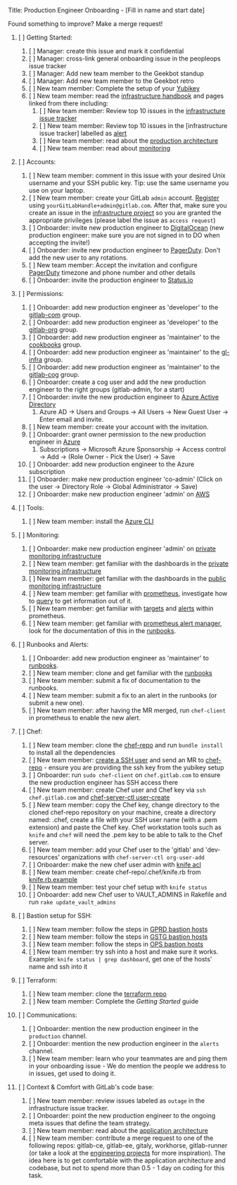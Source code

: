 Title: Production Engineer Onboarding  - [Fill in name and start date]

Found something to improve? Make a merge request!

1. [ ] Getting Started:
    1. [ ] Manager: create this issue and mark it confidential
    1. [ ] Manager: cross-link general onboarding issue in the peopleops issue tracker
    1. [ ] Manager: Add new team member to the Geekbot standup
    1. [ ] Manager: Add new team member to the Geekbot retro
    1. [ ] New team member: Complete the setup of your [Yubikey](https://gitlab.com/gitlab-com/runbooks/blob/master/howto/yubikey.md)
    1. [ ] New team member: read the [infrastructure handbook](https://about.gitlab.com/handbook/engineering/infrastructure/) and pages linked from there including:
        1. [ ] New team member: Review top 10 issues in the [infrastructure issue tracker](https://gitlab.com/gitlab-com/gl-infra/infrastructure/issues)
        1. [ ] New team member: Review top 10 issues in the [infrastructure issue tracker] labelled as [alert](https://gitlab.com/gitlab-com/gl-infra/infrastructure/issues?scope=all&utf8=%E2%9C%93&state=opened&label_name%5B%5D=alert)
        1. [ ] New team member: read about the [production architecture](https://about.gitlab.com/handbook/engineering/infrastructure/production-architecture)
        1. [ ] New team member: read about [monitoring](https://about.gitlab.com/handbook/engineering/monitoring/)

1. [ ] Accounts:
    1. [ ] New team member: comment in this issue with your desired Unix username and your SSH public key. Tip: use the same username you use on your laptop.
    1. [ ] New team member: create your GitLab `admin` account. [Register](https://gitlab.com/users/sign_in#register-pane) using `yourGitLabHandle+admin@gitlab.com`. After that, make sure you create an issue in the [infrastructure project](https://gitlab.com/gitlab-com/infrastructure/issues) so you are granted the appropriate privileges (please label the issue as `access request`)
    1. [ ] Onboarder: invite new production engineer to [DigitalOcean](https://cloud.digitalocean.com/settings/team) (new production engineer: make sure you are not signed in to DO when accepting the invite!)
    1. [ ] Onboarder: invite new production engineer to [PagerDuty](https://gitlab.pagerduty.com/users). Don't add the new user to any rotations.
    1. [ ] New team member: Accept the invitation and configure [PagerDuty](https://gitlab.pagerduty.com/) timezone and phone number and other details
    1. [ ] Onboarder: invite the production engineer to [Status.io](https://app.status.io/dashboard/5b36dc6502d06804c08349f7/team)

1. [ ] Permissions:
    1. [ ] Onboarder: add new production engineer as 'developer' to the [gitlab-com](https://gitlab.com/groups/gitlab-com/group_members) group.
    1. [ ] Onboarder: add new production engineer as 'developer' to the [gitlab-org](https://gitlab.com/groups/gitlab-org/group_members) group.
    1. [ ] Onboarder: add new production engineer as 'maintainer' to the [cookbooks](https://gitlab.com/groups/gitlab-cookbooks/group_members) group.
    1. [ ] Onboarder: add new production engineer as 'maintainer' to the [gl-infra](https://gitlab.com/groups/gl-infra/group_members) group.
    1. [ ] Onboarder: add new production engineer as 'maintainer' to the [gitlab-cog](https://gitlab.com/groups/gitlab-cog/group_members) group.
    1. [ ] Onboarder: create a cog user and add the new production engineer to the right groups (gitlab-admin, for a start)
    1. [ ] Onboarder: invite the new production engineer to [Azure Active Directory](https://portal.azure.com/?reAuth=true#blade/Microsoft_AAD_IAM/ActiveDirectoryMenuBlade/Overview)
        1. Azure AD -> Users and Groups -> All Users -> New Guest User -> Enter email and invite.
    1. [ ] New team member: create your account with the invitation.
    1. [ ] Onboarder: grant owner permission to the new production engineer in [Azure](https://portal.azure.com/#blade/Microsoft_Azure_Billing/SubscriptionsBlade)
        1. Subscriptions -> Microsoft Azure Sponsorship -> Access control -> Add -> (Role Owner - Pick the User) -> Save
    1. [ ] Onboarder: add new production engineer to the Azure subscription
    1. [ ] Onboarder: make new production engineer 'co-admin' (Click on the user -> Directory Role -> Global Administrator -> Save)
    1. [ ] Onboarder: make new production engineer 'admin' on [AWS](https://console.aws.amazon.com/iam/home#home)
1. [ ] Tools:
    1. [ ] New team member: install the [Azure CLI](https://docs.microsoft.com/en-us/cli/azure/install-azure-cli)
1. [ ] Monitoring:
    1. [ ] Onboarder: make new production engineer 'admin' on [private monitoring infrastructure](https://dashboards.gitlab.net/)
    1. [ ] New team member: get familiar with the dashboards in the [private monitoring infrastructure](https://dashboards.gitlab.net/)
    1. [ ] New team member: get familiar with the dashboards in the [public monitoring infrastructure](https://dashboards.gitlab.com/)
    1. [ ] New team member: get familiar with [prometheus](https://prometheus.gitlab.com/graph), investigate how to [query](https://prometheus.io/docs/querying/basics/) to get information out of it.
    1. [ ] New team member: get familiar with [targets](https://prometheus.gitlab.com/targets) and [alerts](https://prometheus.gitlab.com/alerts) within prometheus.
    1. [ ] New team member: get familiar with [prometheus alert manager](https://alerts.gitlab.com), look for the documentation of this in the [runbooks](https://gitlab.com/gitlab-com/runbooks).
1. [ ] Runbooks and Alerts:
    1. [ ] Onboarder: add new production engineer as 'maintainer' to [runbooks](https://gitlab.com/gitlab-com/runbooks/project_members).
    1. [ ] New team member: clone and get familiar with the [runbooks](https://gitlab.com/gitlab-com/runbooks)
    1. [ ] New team member: submit a fix of documentation to the runbooks.
    1. [ ] New team member: submit a fix to an alert in the runbooks (or submit a new one).
    1. [ ] New team member: after having the MR merged, run `chef-client` in prometheus to enable the new alert.
1. [ ] Chef:
    1. [ ] New team member: clone the [chef-repo](https://ops.gitlab.net/gitlab-cookbooks/chef-repo) and run `bundle install` to install all the dependencies
    1. [ ] New team member: [create a SSH user](https://ops.gitlab.net/gitlab-cookbooks/chef-repo/blob/master/README.md#add-a-new-system-admin) and send an MR to [chef-repo](https://ops.gitlab.net/gitlab-cookbooks/chef-repo) - ensure you are providing the ssh key from the yubikey setup
    1. [ ] Onboarder: run `sudo chef-client` on `chef.gitlab.com` to ensure the new production engineer has SSH access there
    1. [ ] New team member: create Chef user and Chef key via `ssh chef.gitlab.com` and [chef-server-ctl user-create](https://ops.gitlab.net/gitlab-cookbooks/chef-repo/blob/master/doc/set-up-chef-server.md#creating-users)
    1. [ ] New team member: copy the Chef key, change directory to the cloned chef-repo repository on your machine, create a directory named: .chef, create a file with your SSH user name (with a .pem extension) and paste the Chef key. Chef workstation tools such as `knife` and `chef` will need the .pem key to be able to talk to the Chef server.
    1. [ ] New team member: add your Chef user to the 'gitlab' and 'dev-resources' organizations with `chef-server-ctl org-user-add`
    1. [ ] Onboarder: make the new chef user admin with [knife acl](https://ops.gitlab.net/gitlab-cookbooks/chef-repo/blob/master/doc/set-up-chef-server.md#add-users-to-the-admins-group-of-the-gitlab-organization)
    1. [ ] New team member: create chef-repo/.chef/knife.rb from [knife.rb.example](https://ops.gitlab.net/gitlab-cookbooks/chef-repo/blob/master/knife.rb.example)
    1. [ ] New team member: test your chef setup with `knife status`
    1. [ ] Onboarder: add new Chef user to VAULT_ADMINS in Rakefile and run `rake update_vault_admins`
1. [ ] Bastion setup for SSH:
    1. [ ] New team member: follow the steps in [GPRD bastion hosts](https://gitlab.com/gitlab-com/runbooks/blob/master/howto/gprd-bastions.md)
    1. [ ] New team member: follow the steps in [GSTG bastion hosts](https://gitlab.com/gitlab-com/runbooks/blob/master/howto/gstg-bastions.md)
    1. [ ] New team member: follow the steps in [OPS bastion hosts](https://gitlab.com/gitlab-com/runbooks/blob/master/howto/ops-bastions.md)
    1. [ ] New team member: try ssh into a host and make sure it works. Example: `knife status | grep dashboard`, get one of the hosts' name and ssh into it
1. [ ] Terraform:
    1. [ ] New team member: clone the [terraform repo](https://gitlab.com/gitlab-com/gitlab-com-infrastructure)
    1. [ ] New team member: Complete the _Getting Started_ guide
1. [ ] Communications:
    1. [ ] Onboarder: mention the new production engineer in the `production` channel.
    1. [ ] Onboarder: mention the new production engineer in the `alerts` channel.
    1. [ ] New team member: learn who your teammates are and ping them in your onboarding issue - We do mention the people we address to in issues, get used to doing it.
1. [ ] Context & Comfort with GitLab's code base:
    1. [ ] New team member: review issues labeled as `outage` in the infrastructure issue tracker.
    1. [ ] Onboarder: point the new production engineer to the ongoing meta issues that define the team strategy.
    1. [ ] New team member: read about the [application architecture](https://docs.gitlab.com/ce/development/architecture.html)
    1. [ ] New team member: contribute a merge request to one of the following repos: gitlab-ce, gitlab-ee, gitaly, workhorse, gitlab-runner (or take a look at the [engineering projects](https://about.gitlab.com/handbook/engineering/projects) for more inspiration). The idea here is to get comfortable with the application architecture and codebase, but not to spend more than 0.5 - 1 day on coding for this task.
